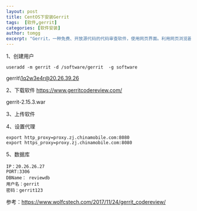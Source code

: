 ```yaml
---
layout: post
title: CentOS下安装Gerrit
tags:  [软件,gerrit]
categories: [软件安装]
author: tomgg
excerpt: "Gerrit，一种免费、开放源代码的代码审查软件，使用网页界面。利用网页浏览器，同一个团队的软件程序员，可以相互审阅彼此修改后的程序代码，决定是否能够提交，退回或者继续修改。"
---
```



 

1、创建用户
```shell
useradd -m gerrit -d /software/gerrit  -g software
```
gerrit\1q2w3e4r@20.26.39.26

2、下载软件
https://www.gerritcodereview.com/

gerrit-2.15.3.war

3、上传软件

4、设置代理
```shell
export http_proxy=proxy.zj.chinamobile.com:8080
export https_proxy=proxy.zj.chinamobile.com:8080
```

5、数据库
```
IP：20.26.26.27 
PORT:3306
DBName： reviewdb 
用户名：gerrit
密码：gerrit123
```

参考：https://www.wolfcstech.com/2017/11/24/gerrit_codereview/





